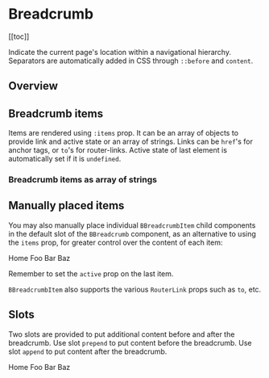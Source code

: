 # Breadcrumb

<ComponentSidebar>

[[toc]]

</ComponentSidebar>

<div class="lead mb-5">

Indicate the current page's location within a navigational hierarchy. Separators are automatically added in CSS through `::before` and `content`.

</div>

## Overview

<HighlightCard>
  <BBreadcrumb :items="breadcrumbItems" />
  <template #html>

```vue
<BBreadcrumb :items="breadcrumbItems" />

<script setup lang="ts">
import type {BreadcrumbItem} from 'bootstrap-vue-next'

const breadcrumbItems = ref<BreadcrumbItem[]>([
  {text: 'Admin', href: 'https://getbootstrap.com/'},
  {text: 'Manage', href: '#'},
  {text: 'Library'},
])
</script>
```

  </template>
</HighlightCard>

## Breadcrumb items

Items are rendered using `:items` prop. It can be an array of objects to provide link and active
state or an array of strings. Links can be `href`'s for anchor tags, or `to`'s for router-links. Active state of last
element is automatically set if it is `undefined`.

### Breadcrumb items as array of strings

<HighlightCard>
  <BBreadcrumb :items="breadcrumbStringArray" />
  <template #html>

```vue
<BBreadcrumb :items="breadcrumbStringArray" />

<script setup lang="ts">
const breadcrumbStringArray = ['Admin', 'Manage', 'Library']
</script>
```

  </template>
</HighlightCard>

## Manually placed items

You may also manually place individual `BBreadcrumbItem` child components in the default slot of
the `BBreadcrumb` component, as an alternative to using the `items` prop, for greater control
over the content of each item:

<HighlightCard>
  <BBreadcrumb>
    <BBreadcrumbItem href="#home">
      Home
    </BBreadcrumbItem>
    <BBreadcrumbItem href="#foo">Foo</BBreadcrumbItem>
    <BBreadcrumbItem href="#bar" @click="alertEvent">Bar</BBreadcrumbItem>
    <BBreadcrumbItem active>Baz</BBreadcrumbItem>
  </BBreadcrumb>
  <template #html>

```vue
<BBreadcrumb>
  <BBreadcrumbItem href="#home"> Home </BBreadcrumbItem>
  <BBreadcrumbItem href="#foo">Foo</BBreadcrumbItem>
  <BBreadcrumbItem href="#bar" @click="alertEvent">Bar</BBreadcrumbItem>
  <BBreadcrumbItem active>Baz</BBreadcrumbItem>
</BBreadcrumb>

<script setup lang="ts">
const alertEvent = (event: PointerEvent) => {
  alert(`Event ${event.target}`)
}
</script>
```

  </template>
</HighlightCard>

Remember to set the `active` prop on the last item.

`BBreadcrumbItem` also supports the various `RouterLink` props such as `to`, etc.

## Slots

Two slots are provided to put additional content before and after the breadcrumb.
Use slot `prepend` to put content before the breadcrumb. Use slot `append` to put content after the breadcrumb.

<HighlightCard>
  <BBreadcrumb>
    <BBreadcrumbItem href="#home">
      Home
    </BBreadcrumbItem>
    <BBreadcrumbItem href="#foo">Foo</BBreadcrumbItem>
    <BBreadcrumbItem href="#bar">Bar</BBreadcrumbItem>
    <BBreadcrumbItem active>Baz</BBreadcrumbItem>
    <template v-slot:prepend><span class="mx-2">prepend text</span></template>
    <template v-slot:append><span class="mx-2">append text</span></template>
  </BBreadcrumb>
  <template #html>

```vue-html
<BBreadcrumb>
  <BBreadcrumbItem href="#home"> Home </BBreadcrumbItem>
  <BBreadcrumbItem href="#foo">Foo</BBreadcrumbItem>
  <BBreadcrumbItem href="#bar">Bar</BBreadcrumbItem>
  <BBreadcrumbItem active>Baz</BBreadcrumbItem>
  <template v-slot:prepend><span class="mx-2">prepend text</span></template>
  <template v-slot:append><span class="mx-2">append text</span></template>
</BBreadcrumb>
```

  </template>
</HighlightCard>

<ComponentReference :data="data" />

<script setup lang="ts">
import {data} from '../../data/components/breadcrumb.data'
import {ref} from 'vue';
import {BBreadcrumbItem, BBreadcrumb} from 'bootstrap-vue-next'
import ComponentReference from '../../components/ComponentReference.vue'
import ComponentSidebar from '../../components/ComponentSidebar.vue'
import HighlightCard from '../../components/HighlightCard.vue'
import type {BreadcrumbItem} from 'bootstrap-vue-next'

const breadcrumbItems = ref<BreadcrumbItem[]>([
  { text: 'Admin', href:'https://getbootstrap.com/'},
  { text: 'Manage', href:'#'},
  { text: 'Library'},
]);

const breadcrumbStringArray = ['Admin','Manage', 'Library'];

const alertEvent = (event: PointerEvent) => {
  alert(`Event ${event.target}`);
}
</script>
